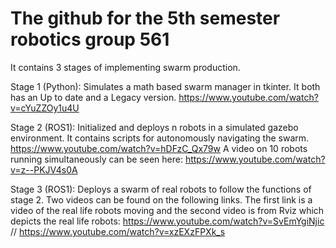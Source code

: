 # The github for the 5th semester robotics group 561
It contains 3 stages of implementing swarm production.

Stage 1 (Python): Simulates a math based swarm manager in tkinter. It both has an Up to date and a Legacy version.
https://www.youtube.com/watch?v=cYuZZOy1u4U

Stage 2 (ROS1): Initialized and deploys n robots in a simulated gazebo environment. It contains scripts for autonomously navigating the swarm.
https://www.youtube.com/watch?v=hDFzC_Qx79w
A video on 10 robots running simultaneously can be seen here: https://www.youtube.com/watch?v=z--PKJV4s0A

Stage 3 (ROS1): Deploys a swarm of real robots to follow the functions of stage 2. Two videos can be found on the following links. The first link is a video of the real life robots moving and the second video is from Rviz which depicts the real life robots: https://www.youtube.com/watch?v=SvEmYgiNjic // https://www.youtube.com/watch?v=xzEXzFPXk_s  

